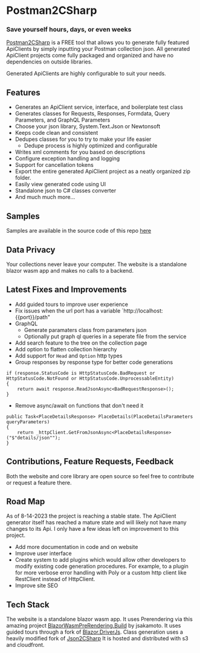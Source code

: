 # Postman2CSharp

### Save yourself hours, days, or even weeks

[Postman2CSharp](https://postman2csharp.com) is a FREE tool that allows you to generate fully featured ApiClients by simply inputting your Postman collection json. All generated ApiClient projects come fully packaged and organized and have no dependencies on outside libraries.

Generated ApiClients are highly configurable to suit your needs.

## Features

* Generates an ApiClient service, interface, and boilerplate test class
* Generates classes for Requests, Responses, Formdata, Query Parameters, and GraphQL Parameters
* Choose your json library, System.Text.Json or Newtonsoft
* Keeps code clean and consistent
* Dedupes classes for you to try to make your life easier
  * Dedupe process is highly optimized and configurable
* Writes xml comments for you based on descriptions
* Configure exception handling and logging
* Support for cancellation tokens
* Export the entire generated ApiClient project as a neatly organized zip folder.
* Easily view generated code using UI
* Standalone json to C# classes converter
* And much much more...

## Samples

Samples are available in the source code of this repo [here](https://github.com/biegehydra/Postman2CSharp/tree/master/samples)

## Data Privacy

Your collections never leave your computer. The website is a standalone blazor wasm app and makes no calls to a backend. 

## Latest Fixes and Improvements
* Add guided tours to improve user experience
* Fix issues when the url port has a variable `http://localhost:{{port}}/path"
* GraphQL
  * Generate paramaters class from parameters json
  * Optionally put graph ql queries in a seperate file from the service
* Add search feature to the tree on the collection page
* Add option to flatten collection hierarchy
* Add support for `Head` and `Option` http types
* Group responses by response type for better code generations
```
if (response.StatusCode is HttpStatusCode.BadRequest or HttpStatusCode.NotFound or HttpStatusCode.UnprocessableEntity)
{
    return await response.ReadJsonAsync<BadRequestResponse>();
}
```
* Remove async/await on functions that don't need it
```
public Task<PlaceDetailsResponse> PlaceDetails(PlaceDetailsParameters queryParameters)
{
    return _httpClient.GetFromJsonAsync<PlaceDetailsResponse>("$"details/json"");
}
```

## Contributions, Feature Requests, Feedback

Both the website and core library are open source so feel free to contribute or request a feature there.

## Road Map

As of 8-14-2023 the project is reaching a stable state. The ApiClient generator itself has reached a mature state and will likely not have many changes to its Api. I only have a few ideas left on improvement to this project.

* Add more documentation in code and on website
* Improve user interface
* Create system to add plugins which would allow other developers to modify existing code generation procedures. For example, to a plugin for more verbose error handling with Poly or a custom http client like RestClient instead of HttpClient.
* Improve site SEO

## Tech Stack

The website is a standalone blazor wasm app. It uses Prerendering via this amazing project [BlazorWasmPreRendering.Build](https://github.com/jsakamoto/BlazorWasmPreRendering.Build) by  jsakamoto. It uses guided tours through a fork of [Blazor.DriverJs](https://github.com/ilsadq/Blazor.DriverJs). Class generation uses a heavily modified fork of [Json2CSharp](https://github.com/Json2CSharp/Json2CSharpCodeGenerator) It is hosted and distributed with s3 and cloudfront.
